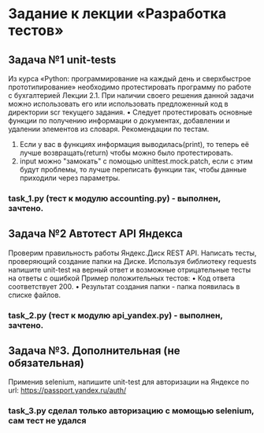 # Задание к лекции «Разработка тестов»

## Задача №1 unit-tests 
Из курса «Python: программирование на каждый день и сверхбыстрое прототипирование» необходимо протестировать программу по работе с бухгалтерией Лекции 2.1. При наличии своего решения данной задачи можно использовать его или использовать предложенный код в директории scr текущего задания.
•	Следует протестировать основные функции по получению информации о документах, добавлении и удалении элементов из словаря.
Рекомендации по тестам.
1.	Если у вас в функциях информация выводилась(print), то теперь её лучше возвращать(return) чтобы можно было протестировать.
2.	input можно "замокать" с помощью unittest.mock.patch, если с этим будут проблемы, то лучше переписать функции так, чтобы данные приходили через параметры.
###  task_1.py (тест к модулю accounting.py) - выполнен, зачтено.
## Задача №2 Автотест API Яндекса
Проверим правильность работы Яндекс.Диск REST API. Написать тесты, проверяющий создание папки на Диске.
Используя библиотеку requests напишите unit-test на верный ответ и возможные отрицательные тесты на ответы с ошибкой
Пример положительных тестов:
•	Код ответа соответствует 200.
•	Результат создания папки - папка появилась в списке файлов.
###  task_2.py (тест к модулю api_yandex.py) - выполнен, зачтено.
## Задача №3. Дополнительная (не обязательная)
Применив selenium, напишите unit-test для авторизации на Яндексе по url: https://passport.yandex.ru/auth/
###  task_3.py сделал только авторизацию с момощью selenium, сам тест не удался
